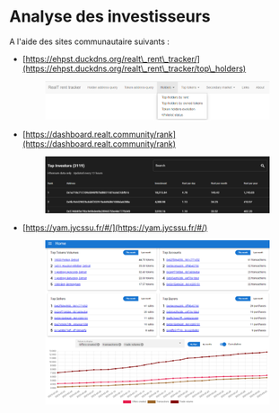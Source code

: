 # Analyse des investisseurs

A l'aide des sites communautaire suivants :&#x20;

*   [https://ehpst.duckdns.org/realt\_rent\_tracker/](https://ehpst.duckdns.org/realt\_rent\_tracker/top\_holders)

    <figure><img src="../../.gitbook/assets/image (24).png" alt=""><figcaption></figcaption></figure>
*   [https://dashboard.realt.community/rank](https://dashboard.realt.community/rank)

    <figure><img src="../../.gitbook/assets/image (67).png" alt=""><figcaption></figcaption></figure>
*   [https://yam.jycssu.fr/#/](https://yam.jycssu.fr/#/)

    <figure><img src="../../.gitbook/assets/image (65).png" alt=""><figcaption></figcaption></figure>


